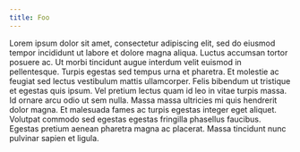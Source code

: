 ```yaml
---
title: Foo
---
```


Lorem ipsum dolor sit amet, consectetur adipiscing elit, sed do eiusmod tempor incididunt ut labore et dolore magna aliqua. Luctus accumsan tortor posuere ac. Ut morbi tincidunt augue interdum velit euismod in pellentesque. Turpis egestas sed tempus urna et pharetra. Et molestie ac feugiat sed lectus vestibulum mattis ullamcorper. Felis bibendum ut tristique et egestas quis ipsum. Vel pretium lectus quam id leo in vitae turpis massa. Id ornare arcu odio ut sem nulla. Massa massa ultricies mi quis hendrerit dolor magna. Et malesuada fames ac turpis egestas integer eget aliquet. Volutpat commodo sed egestas egestas fringilla phasellus faucibus. Egestas pretium aenean pharetra magna ac placerat. Massa tincidunt nunc pulvinar sapien et ligula.
